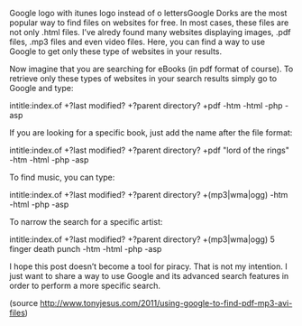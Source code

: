 
Google logo with itunes logo instead of o lettersGoogle Dorks are the most popular way to find files on websites for free.
In most cases, these files are not only .html files. I’ve alredy found many websites displaying images, .pdf files, .mp3 files and even video files. Here, you can find a way to use Google to get only these type of websites in your results.

Now imagine that you are searching for eBooks (in pdf format of course). To retrieve only these types of websites in your search results simply go to Google and type:



intitle:index.of +?last modified? +?parent directory? +pdf -htm -html -php -asp 


If you are looking for a specific book, just add the name after the file format:

intitle:index.of +?last modified? +?parent directory? +pdf "lord of the rings" -htm -html -php -asp

To find music, you can type:

intitle:index.of +?last modified? +?parent directory? +(mp3|wma|ogg) -htm -html -php -asp

To narrow the search for a specific artist:

intitle:index.of +?last modified? +?parent directory? +(mp3|wma|ogg) 5 finger death punch -htm -html -php -asp

I hope this post doesn’t become a tool for piracy. That is not my intention. I just want to share a way to use Google and its advanced search features in order to perform a more specific search.

 








(source http://www.tonyjesus.com/2011/using-google-to-find-pdf-mp3-avi-files)
